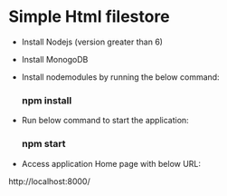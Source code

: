 # Simple Html filestore
* Install Nodejs (version greater than 6)
* Install MonogoDB
* Install nodemodules by running the below command: 

  ### npm install
* Run below command to start the application:

  ### npm start
  
* Access application Home page with below URL:

 http://localhost:8000/
